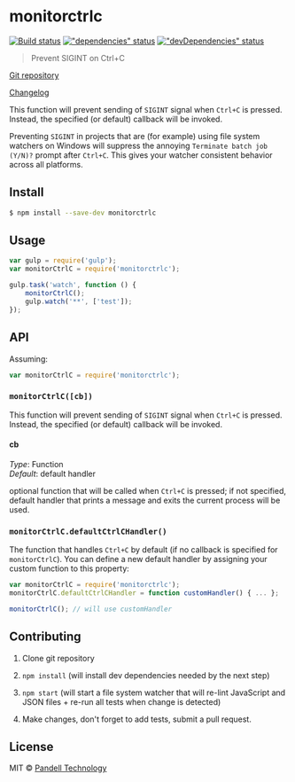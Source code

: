 # monitorctrlc

[![Build status](https://travis-ci.org/pandell/node-monitorctrlc.svg?branch=master)](https://travis-ci.org/pandell/node-monitorctrlc) [!["dependencies" status](https://david-dm.org/pandell/node-monitorctrlc.svg)](https://david-dm.org/pandell/node-monitorctrlc) [!["devDependencies" status](https://david-dm.org/pandell/node-monitorctrlc/dev-status.svg)](https://david-dm.org/pandell/node-monitorctrlc#info=devDependencies)

> Prevent SIGINT on Ctrl+C

[Git repository](https://github.com/pandell/node-monitorctrlc)

[Changelog](https://github.com/pandell/node-monitorctrlc/releases)

This function will prevent sending of `SIGINT` signal when `Ctrl+C` is pressed. Instead, the specified (or default) callback will be invoked.

Preventing `SIGINT` in projects that are (for example) using file system watchers on Windows will suppress the annoying `Terminate batch job (Y/N)?` prompt after `Ctrl+C`. This gives your watcher consistent behavior across all platforms.

## Install

```sh
$ npm install --save-dev monitorctrlc
```


## Usage

```js
var gulp = require('gulp');
var monitorCtrlC = require('monitorctrlc');

gulp.task('watch', function () {
    monitorCtrlC();
    gulp.watch('**', ['test']);
});
```


## API

Assuming:

```js
var monitorCtrlC = require('monitorctrlc');
```

### `monitorCtrlC([cb])`

This function will prevent sending of `SIGINT` signal when `Ctrl+C` is pressed. Instead, the specified (or default) callback will be invoked.

#### cb

_Type_: Function  
_Default_: default handler

optional function that will be called when `Ctrl+C` is pressed; if not specified, default handler that prints a message and exits the current process will be used.


### `monitorCtrlC.defaultCtrlCHandler()`

The function that handles `Ctrl+C` by default (if no callback is specified for `monitorCtrlC`). You can define a new default handler by assigning your custom function to this property:

```js
var monitorCtrlC = require('monitorctrlc');
monitorCtrlC.defaultCtrlCHandler = function customHandler() { ... };

monitorCtrlC(); // will use customHandler
```


## Contributing

1. Clone git repository

2. `npm install` (will install dev dependencies needed by the next step)

3. `npm start` (will start a file system watcher that will re-lint JavaScript and JSON files + re-run all tests when change is detected)

4. Make changes, don't forget to add tests, submit a pull request.


## License

MIT © [Pandell Technology](http://pandell.com/)
